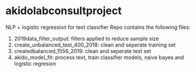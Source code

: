 # akidolabconsultproject
NLP + logistic regression for text classifier 
Repo contains the following files:
1. 2019data_filter_output: filters applied to reduce sample size
2. create_unbalanced_test_400_2018: clean and seperate training set
3. createdbalanced_1556_2019: clean and seperate test set
4. akido_model_fit: process text, train classifier models, naive bayes and logistic regresion
